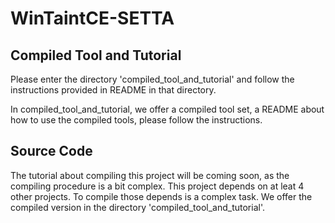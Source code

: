 # WinTaintCE-SETTA
## Compiled Tool and Tutorial
Please enter the directory 'compiled_tool_and_tutorial' and follow the instructions provided in README in that directory. 

In compiled_tool_and_tutorial, we offer a compiled tool set, a README about how to use the compiled tools, please follow the instructions. 

## Source Code
The tutorial about compiling this project will be coming soon, as the compiling procedure is a bit complex. 
This project depends on at leat 4 other projects. 
To compile those depends is a complex task. 
We offer the compiled version in the directory 'compiled_tool_and_tutorial'.




